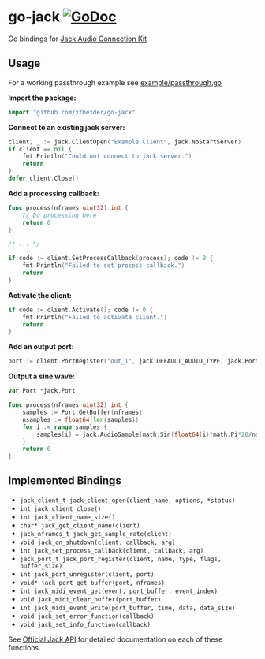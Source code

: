 # go-jack [![GoDoc](https://godoc.org/github.com/xthexder/go-jack?status.svg)](https://godoc.org/github.com/xthexder/go-jack)
Go bindings for [Jack Audio Connection Kit](http://jackaudio.org/)

## Usage

For a working passthrough example see [example/passthrough.go](https://github.com/xthexder/go-jack/blob/master/example/passthrough.go)

**Import the package:**
```go
import "github.com/xthexder/go-jack"
```

**Connect to an existing jack server:**
```go
client, _ := jack.ClientOpen("Example Client", jack.NoStartServer)
if client == nil {
	fmt.Println("Could not connect to jack server.")
	return
}
defer client.Close()
```

**Add a processing callback:**
```go
func process(nframes uint32) int {
	// Do processing here
	return 0
}

/* ... */

if code := client.SetProcessCallback(process); code != 0 {
	fmt.Println("Failed to set process callback.")
	return
}
```

**Activate the client:**
```go
if code := client.Activate(); code != 0 {
	fmt.Println("Failed to activate client.")
	return
}
```

**Add an output port:**
```go
port := client.PortRegister("out_1", jack.DEFAULT_AUDIO_TYPE, jack.PortIsOutput, 0)
```

**Output a sine wave:**
```go
var Port *jack.Port

func process(nframes uint32) int {
	samples := Port.GetBuffer(nframes)
	nsamples := float64(len(samples))
	for i := range samples {
		samples[i] = jack.AudioSample(math.Sin(float64(i)*math.Pi*20/nsamples) / 2)
	}
	return 0
}
```

## Implemented Bindings
 - `jack_client_t jack_client_open(client_name, options, *status)`
 - `int jack_client_close()`
 - `int jack_client_name_size()`
 - `char* jack_get_client_name(client)`
 - `jack_nframes_t jack_get_sample_rate(client)`
 - `void jack_on_shutdown(client, callback, arg)`
 - `int jack_set_process_callback(client, callback, arg)`
 - `jack_port_t jack_port_register(client, name, type, flags, buffer_size)`
 - `int jack_port_unregister(client, port)`
 - `void* jack_port_get_buffer(port, nframes)`
 - `int jack_midi_event_get(event, port_buffer, event_index)`
 - `void jack_midi_clear_buffer(port_buffer)`
 - `int jack_midi_event_write(port_buffer, time, data, data_size)`
 - `void jack_set_error_function(callback)`
 - `void jack_set_info_function(callback)`

See [Official Jack API](http://jackaudio.org/api/jack_8h.html) for detailed documentation on each of these functions.
